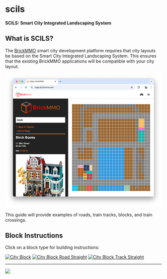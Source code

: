 
# scils

<style>@import url("//cdn.brickmmo.com/readme@1.0.0/readme.css");</style>

**SCILS: Smart City Integrated Landscaping System**

## What is SCILS?

The [BrickMMO](https://brickmmo.com) smart city development platform requires that city layouts be based on the Smart City Integrated Landscaping System. This ensures that the existing BrickMMO applications will be compatible with your city layout.

![BrickMMO Maps App](images/screenshot-maps.png)

This guide will provide examples of roads, train tracks, blocks, and train crossings. 

## Block Instructions

Click on a block type for building instructions:

<a href="/city-block"><img alt="City Block" src="https://ldr.brickmmo.com/city-block/city-block.png" width="200"></a> 
<a href=""><img alt="City Block Road Straight" src="https://ldr.brickmmo.com/city-block-road-straight/city-block-road-straight.png
" width="200"></a>
<a href=""><img alt="City Block Track Straight" src="https://ldr.brickmmo.com/city-block-track-straight/city-block-track-straight.png" width="200"></a>

---

<a href="https://brickmmo.com">
<img src="https://cdn.brickmmo.com/images@1.0.0/brickmmo-logo-coloured-horizontal.png" width="100">
</a>

<script src="https://cdn.brickmmo.com/bar@1.0.0/bar.js"></script>

